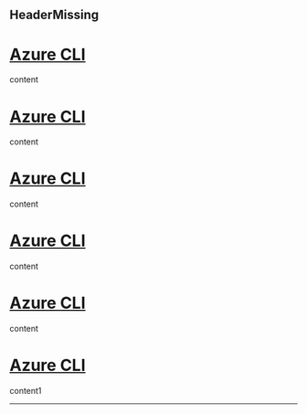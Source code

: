 HeaderMissing
---
# [Azure CLI](#tab/azure-cli/linux)
content

# [Azure CLI](#tab/azure-cli/linux)
content

# [Azure CLI](#tab/azure-cli/windows)
content

# [Azure CLI](#tab/azure-cli/windows)
content

# [Azure CLI](#tab/azure-cli/ios)
content

# [Azure CLI](#tab/azure-cli/android)
content1

---
